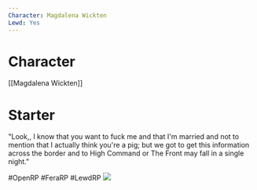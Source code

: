 ```yaml
---
Character: Magdalena Wickten
Lewd: Yes
---
```

# Character
[[Magdalena Wickten]]


# Starter
"Look,, I know that you want to fuck me and that I'm married and not to mention that I actually think you're a pig; but we got to get this information across the border and to High Command or The Front may fall in a single night."

  

#OpenRP #FeraRP #LewdRP 
![](pencer-timeless.gif)